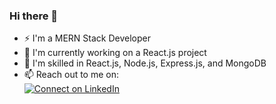 ### Hi there 👋
- ⚡ I'm a MERN Stack Developer
- 🔭 I'm currently working on a React.js project
- 🎯 I'm skilled in React.js, Node.js, Express.js, and MongoDB
- 📫 Reach out to me on:  
[![Connect on LinkedIn](https://img.shields.io/badge/--linkedin?label=LinkedIn&logo=LinkedIn&style=social)](https://www.linkedin.com/in/alanmatw)
<!--
GitHub stats:  
[![Alan's GitHub stats](https://github-readme-stats.vercel.app/api?username=alanmatw&hide=contribs)](https://github.com/alanmatw/github-readme-stats)
-->
<!--
<div align="center">
  ![visitors](https://vbr.wocr.tk/badge?page_id=alanmatw.alanmatw&color=00cf00)
</div>
-->
<!--
![visitors](https://vbr.wocr.tk/badge?page_id=alanmatw.alanmatw&color=00cf00)
-->

